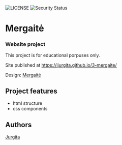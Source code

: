 ![LICENSE](https://img.shields.io/badge/license-MIT-blue.svg?style=flat-square)
![Security Status](https://img.shields.io/security-headers?label=Security&url=https%3A%2F%2Fgithub.com&style=flat-square)


# Mergaitė
### Website project

This project is for educational porpuses only.

Site published at https://jjurgita.github.io/3-mergaite/

Design: [Mergaitė](https://cdn.discordapp.com/attachments/648536139677958156/648860692459290634/unknown.png)


## Project features
- html structure
- css components


## Authors
[Jurgita](https://github.com/Jjurgita)